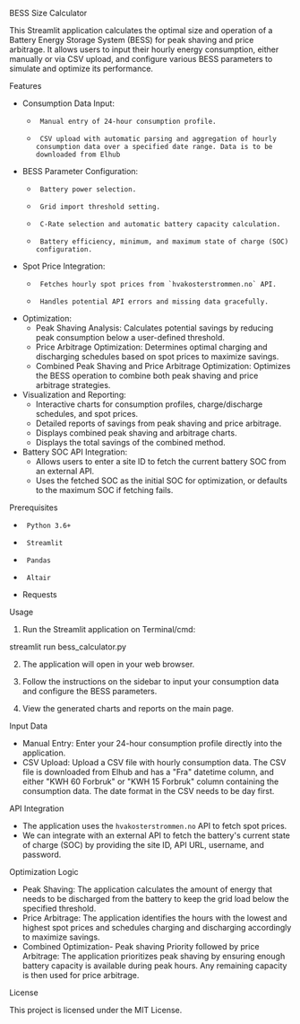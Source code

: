 BESS Size Calculator

This Streamlit application calculates the optimal size and operation of a Battery Energy Storage System (BESS) for peak shaving and price arbitrage. It allows users to input their hourly energy consumption, either manually or via CSV upload, and configure various BESS parameters to simulate and optimize its performance.

Features

-   Consumption Data Input:
    -      Manual entry of 24-hour consumption profile.
    -      CSV upload with automatic parsing and aggregation of hourly consumption data over a specified date range. Data is to be downloaded from Elhub
-   BESS Parameter Configuration:
    -      Battery power selection.
    -      Grid import threshold setting.
    -      C-Rate selection and automatic battery capacity calculation.
    -      Battery efficiency, minimum, and maximum state of charge (SOC) configuration.
-  Spot Price Integration:
    -      Fetches hourly spot prices from `hvakosterstrommen.no` API.
    -      Handles potential API errors and missing data gracefully.
-   Optimization:
    -   Peak Shaving Analysis: Calculates potential savings by reducing peak consumption below a user-defined threshold.
    -   Price Arbitrage Optimization: Determines optimal charging and discharging schedules based on spot prices to maximize savings.
    -   Combined Peak Shaving and Price Arbitrage Optimization: Optimizes the BESS operation to combine both peak shaving and price arbitrage strategies.
-   Visualization and Reporting:
    -   Interactive charts for consumption profiles, charge/discharge schedules, and spot prices.
    -   Detailed reports of savings from peak shaving and price arbitrage.
    -   Displays combined peak shaving and arbitrage charts.
    -   Displays the total savings of the combined method.
-   Battery SOC API Integration:
    -   Allows users to enter a site ID to fetch the current battery SOC from an external API.
    -   Uses the fetched SOC as the initial SOC for optimization, or defaults to the maximum SOC if fetching fails.

Prerequisites

-      Python 3.6+
-      Streamlit
-      Pandas
-      Altair
-   Requests

Usage

1.  Run the Streamlit application on Terminal/cmd:

   streamlit run bess_calculator.py
    

2.  The application will open in your web browser.

3.  Follow the instructions on the sidebar to input your consumption data and configure the BESS parameters.

4.  View the generated charts and reports on the main page.

Input Data

-   Manual Entry: Enter your 24-hour consumption profile directly into the application.
-   CSV Upload: Upload a CSV file with hourly consumption data. The CSV file is downloaded from Elhub and has a "Fra" datetime column, and either "KWH 60 Forbruk" or "KWH 15 Forbruk" column containing the consumption data. The date format in the CSV needs to be day first.

API Integration

-   The application uses the `hvakosterstrommen.no` API to fetch spot prices.
-   We can integrate with an external API to fetch the battery's current state of charge (SOC) by providing the site ID, API URL, username, and password.

Optimization Logic

-   Peak Shaving: The application calculates the amount of energy that needs to be discharged from the battery to keep the grid load below the specified threshold.
-   Price Arbitrage: The application identifies the hours with the lowest and highest spot prices and schedules charging and discharging accordingly to maximize savings.
-   Combined Optimization- Peak shaving Priority followed by price Arbitrage: The application prioritizes peak shaving by ensuring enough battery capacity is available during peak hours. Any remaining capacity is then used for price arbitrage.

License

This project is licensed under the MIT License.
